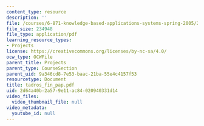 ```yaml
---
content_type: resource
description: ''
file: /courses/6-871-knowledge-based-applications-systems-spring-2005/2d64a40b2a579e11ac84020940331d14_tadros_fin_pap.pdf
file_size: 234948
file_type: application/pdf
learning_resource_types:
- Projects
license: https://creativecommons.org/licenses/by-nc-sa/4.0/
ocw_type: OCWFile
parent_title: Projects
parent_type: CourseSection
parent_uid: 9a346cd8-7e53-baac-21ba-55e4c4157f53
resourcetype: Document
title: tadros_fin_pap.pdf
uid: 2d64a40b-2a57-9e11-ac84-020940331d14
video_files:
  video_thumbnail_file: null
video_metadata:
  youtube_id: null
---
```

